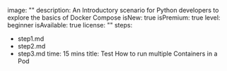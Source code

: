 image: ""
description: An Introductory scenario for Python developers to explore the basics of Docker Compose
isNew: true
isPremium: true
level: beginner
isAvailable: true
license: ""
steps:
- step1.md
- step2.md
- step3.md
time: 15 mins
title: Test How to run multiple Containers in a Pod
